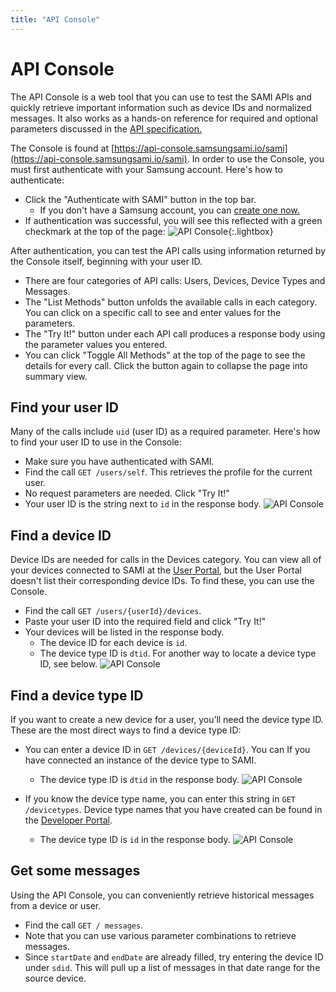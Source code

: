 ```yaml
---
title: "API Console"
---
```

 
# API Console
 
The API Console is a web tool that you can use to test the SAMI APIs and quickly retrieve important information such as device IDs and normalized messages. It also works as a hands-on reference for required and optional parameters discussed in the [API specification.](/sami/api-spec.html)
 
The Console is found at [https://api-console.samsungsami.io/sami](https://api-console.samsungsami.io/sami). In order to use the Console, you must first authenticate with your Samsung account. Here's how to authenticate:
 
- Click the "Authenticate with SAMI" button in the top bar.
	- If you don't have a Samsung account, you can [create one now.](/sami/sami-documentation/developer-user-portals.html)
- If authentication was successful, you will see this reflected with a green checkmark at the top of the page:
![API Console](/images/docs/sami/demos-tools/apiConsoleOverview.png){:.lightbox}

After authentication, you can test the API calls using information returned by the Console itself, beginning with your user ID.
 
- There are four categories of API calls: Users, Devices, Device Types and Messages.
- The "List Methods" button unfolds the available calls in each category. You can click on a specific call to see and enter values for the parameters.
- The "Try It!" button under each API call produces a response body using the parameter values you entered.
- You can click "Toggle All Methods" at the top of the page to see the details for every call. Click the button again to collapse the page into summary view.
 
## Find your user ID
 
Many of the calls include `uid` (user ID) as a required parameter. Here's how to find your user ID to use in the Console:
 
- Make sure you have authenticated with SAMI.
- Find the call `GET /users/self`. This retrieves the profile for the current user.
- No request parameters are needed. Click "Try It!"
- Your user ID is the string next to `id` in the response body.
![API Console](/images/docs/sami/demos-tools/apiConsoleGetUserId.png)

## Find a device ID
 
Device IDs are needed for calls in the Devices category. You can view all of your devices connected to SAMI at the [User Portal](https://portal.samsungsami.io/), but the User Portal doesn't list their corresponding device IDs. To find these, you can use the Console.
 
- Find the call `GET /users/{userId}/devices`.
- Paste your user ID into the required field and click "Try It!"
- Your devices will be listed in the response body.
	- The device ID for each device is `id`.
	- The device type ID is `dtid`. For another way to locate a device type ID, see below.
![API Console](/images/docs/sami/demos-tools/apiConsoleGetUserDevices.png)


## Find a device type ID
 
If you want to create a new device for a user, you’ll need the device type ID. These are the most direct ways to find a device type ID:
 
- You can enter a device ID in `GET /devices/{deviceId}`. You can If you have connected an instance of the device type to SAMI.
	- The device type ID is `dtid` in the response body.
![API Console](/images/docs/sami/demos-tools/apiConsoleGetDevice.png)

- If you know the device type name, you can enter this string in `GET /devicetypes`. Device type names that you have created can be found in the [Developer Portal](https://devportal.samsungsami.io/).
	- The device type ID is `id` in the response body.
![API Console](images/docs/sami/demos-tools/apiConsoleGetDeviceTypes.png)
 
## Get some messages
 
Using the API Console, you can conveniently retrieve historical messages from a device or user. 
 
- Find the call `GET / messages`.
- Note that you can use various parameter combinations to retrieve messages.
- Since `startDate` and `endDate` are already filled, try entering the device ID under `sdid`. This will pull up a list of messages in that date range for the source device.
 
 

